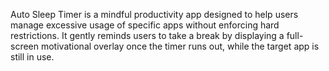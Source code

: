 Auto Sleep Timer is a mindful productivity app designed to help users manage excessive usage of specific apps without enforcing hard restrictions.
It gently reminds users to take a break by displaying a full-screen motivational overlay once the timer runs out, while the target app is still in use.
<!-- Trigger README refresh -->
